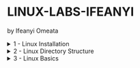 # LINUX-LABS-IFEANYI
by Ifeanyi Omeata

<details>
  <summary>1 - Linux Installation </summary>

  #####

  <a href="" target="_blank"><img src="https://github.com/user-attachments/assets/9b21d709-8705-42ee-bec8-38a7bd09f372" width="720" height="400" /></a>
  
  ##### 1. Popular Distributions

  - [ ] [Linux DistroWatch](https://distrowatch.com/)
  ###### Fedora-Based
  - [ ] [Fedora](https://distrowatch.com/table.php?distribution=fedora)
  - [ ] [Red Hat Enterprise Linux](https://distrowatch.com/table.php?distribution=redhat)
  - [ ] [CentOS](https://distrowatch.com/table.php?distribution=centos)
  - [ ] [AlmaLinux OS](https://distrowatch.com/table.php?distribution=alma)
  - [ ] [Rocky Linux](https://distrowatch.com/table.php?distribution=rocky)
  ###### Debian-Based
  - [ ] [Debian](https://distrowatch.com/table.php?distribution=debian)
  - [ ] [Ubuntu](https://distrowatch.com/table.php?distribution=ubuntu)
  - [ ] [Linux Mint](https://distrowatch.com/table.php?distribution=mint)
  - [ ] [Pop!_OS](https://distrowatch.com/table.php?distribution=popos)
  - [ ] [Kali Linux](https://distrowatch.com/table.php?distribution=kali)
  ###### Arch-Based
  - [ ] [Arch Linux](https://distrowatch.com/table.php?distribution=arch)
  - [ ] [Manjaro Linux](https://distrowatch.com/table.php?distribution=manjaro)
  - [ ] [CachyOS](https://distrowatch.com/table.php?distribution=cachyos)
  - [ ] [EndeavourOS](https://distrowatch.com/table.php?distribution=endeavour)
  
  ##### 2. Install Linux (Ubuntu) on Windows with WSL
  - [ ] Open Windows Terminal as Administrator
  ```
  wsl --install
  ```

  ##### 3. Show all available Linux Distributions we can download to WSL
  ```
  wsl -l -o
  ```

  ##### 4. To Install a distribution: debian to WSL
  ```
  wsl --install -d Debian
  ```

  ##### 5. To UnInstall a Distro in WSL
  ```
  wsl --unregister Debian
  ```

</details>

<details>
  <summary>2 - Linux Directory Structure </summary>

  #####

  ##### Common Directories

  - [ ] / = The directory called "root." It is the starting point for the file system hierarchy. Note that this is not related to the root, or superuser, account.
  - [ ] /bin = Binaries and other executable programs.
  - [ ] /etc = System configuration files.
  - [ ] /home = Home directories.
  - [ ] /opt = Optional or third party software.
  - [ ] /tmp = Temporary space, typically cleared on reboot.
  - [ ] /usr = User related programs.
  - [ ] /var = Variable data, most notably log files.

  ##### Comprehensive Directory Listing

  - [ ] /  = The directory called "root." It is the starting point for the file system hierarchy. Note that this is not related to the root, or superuser, account.
  - [ ] /bin  = Binaries and other executable programs.
  - [ ] /boot  = Files needed to boot the operating system.
  - [ ] /cdrom  = Mount point for CD-ROMs.
  - [ ] /cgroup  = Control Groups hierarchy.
  - [ ] /dev  = Device files, typically controlled by the operating system and the system administrators.
  - [ ] /etc  = System configuration files.
  - [ ] /export  = Shared file systems. Most commonly found on Solaris systems./home Home directories.
  - [ ] /lib  = System Libraries.
  - [ ] /lib64  = System Libraries, 64 bit.
  - [ ] /lost+found  = Used by the file system to store recovered files after a file system check has been performed.
  - [ ] /media =  Used to mount removable media like CD-ROMs.
  - [ ] /mnt =  Used to mount external file systems.
  - [ ] /opt  = Optional or third party software.
  - [ ] /proc  = Provides information about running processes.
  - [ ] /root  = The home directory for the root account.
  - [ ] /sbin  = System administration binaries.
  - [ ] /selinux  = Used to display information about SELinux.
  - [ ] /srv =  Contains data which is served by the system.
  - [ ] /srv/www  = Web server files.
  - [ ] /srv/ftp  = FTP files.
  - [ ] /sys  = Used to display and sometimes configure the devices and busses known to the Linux kernel.
  - [ ] /tmp  = Temporary space, typically cleared on reboot. This directory can be used by the OS and users alike.
  - [ ] /usr  = User related programs, libraries, and documentation. The sub-directories in /usr relate to those described above and below.
  - [ ] /usr/bin  = Binaries and other executable programs.
  - [ ] /usr/lib  = Libraries.
  - [ ] /usr/local  = Locally installed software that is not part of the base operating system.
  - [ ] /usr/sbin  = System administration binaries.
  - [ ] /var = Variable data, most notably log files.
  - [ ] /var/log  = Log files

  ##### Unix Specified Directories

  - [ ] /devices  = Device files, typically controlled by the operating system and the system administrators.
  - [ ] /kernel  = Kernel and kernel modules. (Solaris)
  - [ ] /platform  = Platform specific files. (Solaris)
  - [ ] /rpool  = ZFS root pool directory. (Solaris)
  - [ ] /net  = Used to mount external file systems. (HP-UX)
  - [ ] /nfs4  = Used to mount the Federated File System domain root. (Solaris)
  - [ ] /stand  = Files needed to boot HP-UX.

  ##### Application Directory Structures
  
  - [ ] /usr/local/apache/bin  = The application's binaries and other executable programs.
  - [ ] /usr/local/apache/etc  = Configuration files for the application.
  - [ ] /usr/local/apache/lib  = Application libraries.
  - [ ] /usr/local/apache/logs  = Application log files
  - [ ] /opt/apache/bin  = The application's binaries and other executable programs.
  - [ ] /opt/apache/etc  = Configuration files for the application.
  - [ ] /opt/apache/lib  = Application libraries.
  - [ ] /opt/apache/logs  = Application log files
  - [ ] /etc/opt/apache  = Configuration files for the application.
  - [ ] /opt/apache/bin  = The application's binaries and other executable programs.
  - [ ] /opt/apache/lib = Application libraries.
  - [ ] /var/opt/apache  = Application log files.
  - [ ] /opt/acme  = Company top level directory.
  - [ ] /opt/acme/bin  = Binary programs created by or installed by the Acme Corporation.
  - [ ] /opt/acme  = Company top level directory./opt/acme/apache The top level directory for Acme's installation of apache.
  - [ ] /opt/acme/apache/bin  = The apache binary programs
  - [ ] /opt/web-team  = The web support team's top level directory.
  - [ ] /opt/acme/web-team  = The web support team's top level directory.
  - [ ] /usr/local/acme/web-team  = The web support team's top level directory.
  
</details>

<details>
  <summary>3 - Linux Basics </summary>

  ##### Display "Hello"

  ```
  $ echo Hello World
  ```

  ##### Display Date

  ```
  $ date
  ```

  ##### Display Username

  ```
  $ whoami
  ```

</details>





